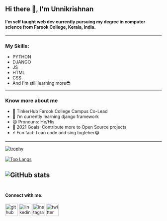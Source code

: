 ## Hi there 👋, I'm Unnikrishnan
 
#### I'm self taught web dev currently pursuing my degree in computer science from Farook College, Kerala, India. 

---

### My Skills:
- PYTHON
- DJANGO
- JS
- HTML
- CSS
- And I'm still learning more😎

---

### Know more about me
- 🔭  TinkerHub Farook College Campus Co-Lead 
- 🌱 I’m currently learning django framework 
- 😄 Pronouns: He/His 
- 🥅 2021 Goals: Contribute more to Open Source projects
- ⚡ Fun fact: I can code and sing togteher😂 


---

[![trophy](https://github-profile-trophy.vercel.app/?username=UnnikrishnanNP&theme=onedark)](https://github.com/ryo-ma/github-profile-trophy)
<br> <br>
[![Top Langs](https://github-readme-stats.vercel.app/api/top-langs/?username=UnnikrishnanNP&layout=compact&theme=radical)](https://github.com/anuraghazra/github-readme-stats)
<br> 

![GitHub stats](https://github-readme-stats.vercel.app/api?username=UnnikrishnanNP&show_icons=true&theme=radical)
<br><br>
---

#### Connect with me:

[<img src='https://cdn.jsdelivr.net/npm/simple-icons@3.0.1/icons/github.svg' alt='github' height='40'>](https://github.com/UnnikrishnanNP)  [<img src='https://cdn.jsdelivr.net/npm/simple-icons@3.0.1/icons/linkedin.svg' alt='linkedin' height='40'>](https://www.linkedin.com/in/unnikrishnan-n-p-2a834a192/)  [<img src='https://cdn.jsdelivr.net/npm/simple-icons@3.0.1/icons/instagram.svg' alt='instagram' height='40'>](https://www.instagram.com/___unnikrishnan___/)  [<img src='https://cdn.jsdelivr.net/npm/simple-icons@3.0.1/icons/twitter.svg' alt='twitter' height='40'>](https://twitter.com/UnnikrishnanNP5)  
  

